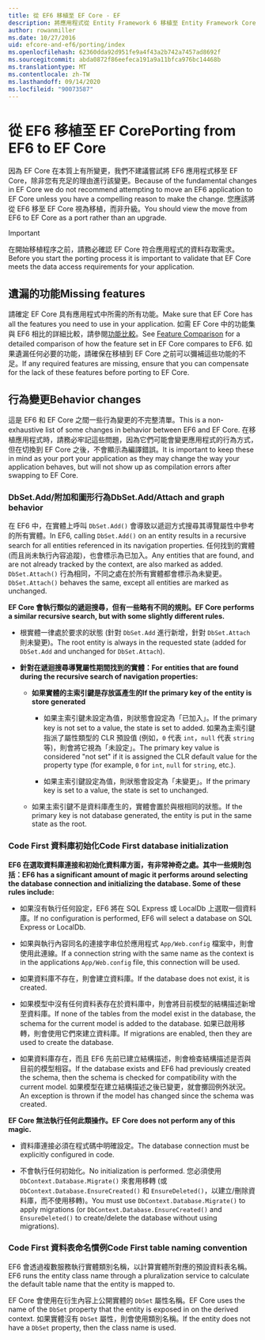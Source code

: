 ```yaml
---
title: 從 EF6 移植至 EF Core - EF
description: 將應用程式從 Entity Framework 6 移植至 Entity Framework Core 的一般資訊
author: rowanmiller
ms.date: 10/27/2016
uid: efcore-and-ef6/porting/index
ms.openlocfilehash: 62360dda92d951fe9a4f43a2b742a7457ad8692f
ms.sourcegitcommit: abda0872f86eefeca191a9a11bfca976bc14468b
ms.translationtype: MT
ms.contentlocale: zh-TW
ms.lasthandoff: 09/14/2020
ms.locfileid: "90073587"
---
```

# <a name="porting-from-ef6-to-ef-core"></a><span data-ttu-id="b4ca7-103">從 EF6 移植至 EF Core</span><span class="sxs-lookup"><span data-stu-id="b4ca7-103">Porting from EF6 to EF Core</span></span>

<span data-ttu-id="b4ca7-104">因為 EF Core 在本質上有所變更，我們不建議嘗試將 EF6 應用程式移至 EF Core，除非您有充足的理由進行該變更。</span><span class="sxs-lookup"><span data-stu-id="b4ca7-104">Because of the fundamental changes in EF Core we do not recommend attempting to move an EF6 application to EF Core unless you have a compelling reason to make the change.</span></span>
<span data-ttu-id="b4ca7-105">您應該將從 EF6 移至 EF Core 視為移植，而非升級。</span><span class="sxs-lookup"><span data-stu-id="b4ca7-105">You should view the move from EF6 to EF Core as a port rather than an upgrade.</span></span>

> [!IMPORTANT]
> <span data-ttu-id="b4ca7-106">在開始移植程序之前，請務必確認 EF Core 符合應用程式的資料存取需求。</span><span class="sxs-lookup"><span data-stu-id="b4ca7-106">Before you start the porting process it is important to validate that EF Core meets the data access requirements for your application.</span></span>

## <a name="missing-features"></a><span data-ttu-id="b4ca7-107">遺漏的功能</span><span class="sxs-lookup"><span data-stu-id="b4ca7-107">Missing features</span></span>

<span data-ttu-id="b4ca7-108">請確定 EF Core 具有應用程式中所需的所有功能。</span><span class="sxs-lookup"><span data-stu-id="b4ca7-108">Make sure that EF Core has all the features you need to use in your application.</span></span> <span data-ttu-id="b4ca7-109">如需 EF Core 中的功能集與 EF6 相比的詳細比較，請參閱[功能比較](xref:efcore-and-ef6/index)。</span><span class="sxs-lookup"><span data-stu-id="b4ca7-109">See [Feature Comparison](xref:efcore-and-ef6/index) for a detailed comparison of how the feature set in EF Core compares to EF6.</span></span> <span data-ttu-id="b4ca7-110">如果遺漏任何必要的功能，請確保在移植到 EF Core 之前可以彌補這些功能的不足。</span><span class="sxs-lookup"><span data-stu-id="b4ca7-110">If any required features are missing, ensure that you can compensate for the lack of these features before porting to EF Core.</span></span>

## <a name="behavior-changes"></a><span data-ttu-id="b4ca7-111">行為變更</span><span class="sxs-lookup"><span data-stu-id="b4ca7-111">Behavior changes</span></span>

<span data-ttu-id="b4ca7-112">這是 EF6 和 EF Core 之間一些行為變更的不完整清單。</span><span class="sxs-lookup"><span data-stu-id="b4ca7-112">This is a non-exhaustive list of some changes in behavior between EF6 and EF Core.</span></span> <span data-ttu-id="b4ca7-113">在移植應用程式時，請務必牢記這些問題，因為它們可能會變更應用程式的行為方式，但在切換到 EF Core 之後，不會顯示為編譯錯誤。</span><span class="sxs-lookup"><span data-stu-id="b4ca7-113">It is important to keep these in mind as your port your application as they may change the way your application behaves, but will not show up as compilation errors after swapping to EF Core.</span></span>

### <a name="dbsetaddattach-and-graph-behavior"></a><span data-ttu-id="b4ca7-114">DbSet.Add/附加和圖形行為</span><span class="sxs-lookup"><span data-stu-id="b4ca7-114">DbSet.Add/Attach and graph behavior</span></span>

<span data-ttu-id="b4ca7-115">在 EF6 中，在實體上呼叫 `DbSet.Add()` 會導致以遞迴方式搜尋其導覽屬性中參考的所有實體。</span><span class="sxs-lookup"><span data-stu-id="b4ca7-115">In EF6, calling `DbSet.Add()` on an entity results in a recursive search for all entities referenced in its navigation properties.</span></span> <span data-ttu-id="b4ca7-116">任何找到的實體 (而且尚未執行內容追蹤)，也會標示為已加入。</span><span class="sxs-lookup"><span data-stu-id="b4ca7-116">Any entities that are found, and are not already tracked by the context, are also marked as added.</span></span> <span data-ttu-id="b4ca7-117">`DbSet.Attach()` 行為相同，不同之處在於所有實體都會標示為未變更。</span><span class="sxs-lookup"><span data-stu-id="b4ca7-117">`DbSet.Attach()` behaves the same, except all entities are marked as unchanged.</span></span>

<span data-ttu-id="b4ca7-118">**EF Core 會執行類似的遞迴搜尋，但有一些略有不同的規則。**</span><span class="sxs-lookup"><span data-stu-id="b4ca7-118">**EF Core performs a similar recursive search, but with some slightly different rules.**</span></span>

*  <span data-ttu-id="b4ca7-119">根實體一律處於要求的狀態 (針對 `DbSet.Add` 進行新增，針對 `DbSet.Attach` 則未變更)。</span><span class="sxs-lookup"><span data-stu-id="b4ca7-119">The root entity is always in the requested state (added for `DbSet.Add` and unchanged for `DbSet.Attach`).</span></span>

*  <span data-ttu-id="b4ca7-120">**針對在遞迴搜尋導覽屬性期間找到的實體：**</span><span class="sxs-lookup"><span data-stu-id="b4ca7-120">**For entities that are found during the recursive search of navigation properties:**</span></span>

    *  <span data-ttu-id="b4ca7-121">**如果實體的主索引鍵是存放區產生的**</span><span class="sxs-lookup"><span data-stu-id="b4ca7-121">**If the primary key of the entity is store generated**</span></span>

        * <span data-ttu-id="b4ca7-122">如果主索引鍵未設定為值，則狀態會設定為「已加入」。</span><span class="sxs-lookup"><span data-stu-id="b4ca7-122">If the primary key is not set to a value, the state is set to added.</span></span> <span data-ttu-id="b4ca7-123">如果為主索引鍵指派了屬性類型的 CLR 預設值 (例如，`0` 代表 `int`，`null` 代表 `string` 等)，則會將它視為「未設定」。</span><span class="sxs-lookup"><span data-stu-id="b4ca7-123">The primary key value is considered "not set" if it is assigned the CLR default value for the property type (for example, `0` for `int`, `null` for `string`, etc.).</span></span>

        * <span data-ttu-id="b4ca7-124">如果主索引鍵設定為值，則狀態會設定為「未變更」。</span><span class="sxs-lookup"><span data-stu-id="b4ca7-124">If the primary key is set to a value, the state is set to unchanged.</span></span>

    *  <span data-ttu-id="b4ca7-125">如果主索引鍵不是資料庫產生的，實體會置於與根相同的狀態。</span><span class="sxs-lookup"><span data-stu-id="b4ca7-125">If the primary key is not database generated, the entity is put in the same state as the root.</span></span>

### <a name="code-first-database-initialization"></a><span data-ttu-id="b4ca7-126">Code First 資料庫初始化</span><span class="sxs-lookup"><span data-stu-id="b4ca7-126">Code First database initialization</span></span>

<span data-ttu-id="b4ca7-127">**EF6 在選取資料庫連接和初始化資料庫方面，有非常神奇之處。其中一些規則包括：**</span><span class="sxs-lookup"><span data-stu-id="b4ca7-127">**EF6 has a significant amount of magic it performs around selecting the database connection and initializing the database. Some of these rules include:**</span></span>

* <span data-ttu-id="b4ca7-128">如果沒有執行任何設定，EF6 將在 SQL Express 或 LocalDb 上選取一個資料庫。</span><span class="sxs-lookup"><span data-stu-id="b4ca7-128">If no configuration is performed, EF6 will select a database on SQL Express or LocalDb.</span></span>

* <span data-ttu-id="b4ca7-129">如果與執行內容同名的連接字串位於應用程式 `App/Web.config` 檔案中，則會使用此連線。</span><span class="sxs-lookup"><span data-stu-id="b4ca7-129">If a connection string with the same name as the context is in the applications `App/Web.config` file, this connection will be used.</span></span>

* <span data-ttu-id="b4ca7-130">如果資料庫不存在，則會建立資料庫。</span><span class="sxs-lookup"><span data-stu-id="b4ca7-130">If the database does not exist, it is created.</span></span>

* <span data-ttu-id="b4ca7-131">如果模型中沒有任何資料表存在於資料庫中，則會將目前模型的結構描述新增至資料庫。</span><span class="sxs-lookup"><span data-stu-id="b4ca7-131">If none of the tables from the model exist in the database, the schema for the current model is added to the database.</span></span> <span data-ttu-id="b4ca7-132">如果已啟用移轉，則會使用它們來建立資料庫。</span><span class="sxs-lookup"><span data-stu-id="b4ca7-132">If migrations are enabled, then they are used to create the database.</span></span>

* <span data-ttu-id="b4ca7-133">如果資料庫存在，而且 EF6 先前已建立結構描述，則會檢查結構描述是否與目前的模型相容。</span><span class="sxs-lookup"><span data-stu-id="b4ca7-133">If the database exists and EF6 had previously created the schema, then the schema is checked for compatibility with the current model.</span></span> <span data-ttu-id="b4ca7-134">如果模型在建立結構描述之後已變更，就會擲回例外狀況。</span><span class="sxs-lookup"><span data-stu-id="b4ca7-134">An exception is thrown if the model has changed since the schema was created.</span></span>

<span data-ttu-id="b4ca7-135">**EF Core 無法執行任何此類操作。**</span><span class="sxs-lookup"><span data-stu-id="b4ca7-135">**EF Core does not perform any of this magic.**</span></span>

* <span data-ttu-id="b4ca7-136">資料庫連接必須在程式碼中明確設定。</span><span class="sxs-lookup"><span data-stu-id="b4ca7-136">The database connection must be explicitly configured in code.</span></span>

* <span data-ttu-id="b4ca7-137">不會執行任何初始化。</span><span class="sxs-lookup"><span data-stu-id="b4ca7-137">No initialization is performed.</span></span> <span data-ttu-id="b4ca7-138">您必須使用 `DbContext.Database.Migrate()` 來套用移轉 (或 `DbContext.Database.EnsureCreated()` 和 `EnsureDeleted()`，以建立/刪除資料庫，而不使用移轉)。</span><span class="sxs-lookup"><span data-stu-id="b4ca7-138">You must use `DbContext.Database.Migrate()` to apply migrations (or `DbContext.Database.EnsureCreated()` and `EnsureDeleted()` to create/delete the database without using migrations).</span></span>

### <a name="code-first-table-naming-convention"></a><span data-ttu-id="b4ca7-139">Code First 資料表命名慣例</span><span class="sxs-lookup"><span data-stu-id="b4ca7-139">Code First table naming convention</span></span>

<span data-ttu-id="b4ca7-140">EF6 會透過複數服務執行實體類別名稱，以計算實體所對應的預設資料表名稱。</span><span class="sxs-lookup"><span data-stu-id="b4ca7-140">EF6 runs the entity class name through a pluralization service to calculate the default table name that the entity is mapped to.</span></span>

<span data-ttu-id="b4ca7-141">EF Core 會使用在衍生內容上公開實體的 `DbSet` 屬性名稱。</span><span class="sxs-lookup"><span data-stu-id="b4ca7-141">EF Core uses the name of the `DbSet` property that the entity is exposed in on the derived context.</span></span> <span data-ttu-id="b4ca7-142">如果實體沒有 `DbSet` 屬性，則會使用類別名稱。</span><span class="sxs-lookup"><span data-stu-id="b4ca7-142">If the entity does not have a `DbSet` property, then the class name is used.</span></span>
